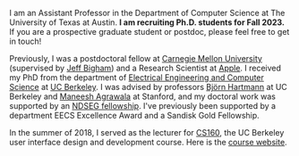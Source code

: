 I am an Assistant Professor in the Department of Computer Science at The University of Texas at Austin. **I am recruiting Ph.D. students for Fall 2023.** If you are a prospective graduate student or postdoc, please feel free to get in touch! 

Previously, I was a postdoctoral fellow at [Carnegie Mellon University][cmu] (supervised by [Jeff Bigham][jeff]) and a Research Scientist at [Apple][apple]. I received my PhD from the department of [Electrical Engineering and Computer Science][eecs] at [UC Berkeley][berkeley]. I was advised by professors [Björn Hartmann][bjoern] at UC Berkeley and [Maneesh Agrawala][maneesh] at Stanford, and my doctoral work was supported by an [NDSEG fellowship][NDSEG]. I've previously been supported by a department EECS Excellence Award and a Sandisk Gold Fellowship.

In the summer of 2018, I served as the lecturer for [CS160][cs160], the UC Berkeley user interface design and development course. Here is the [course website][coursewebsite].

[berkeley]: http://www.berkeley.edu
[maneesh]: http://vis.berkeley.edu/~maneesh/
[bjoern]: http://www.cs.berkeley.edu/~bjoern/
[eecs]: https://eecs.berkeley.edu/
[NDSEG]: https://ndseg.asee.org/ndseg_fellows/2015_awardees
[cs160]: http://classes.berkeley.edu/content/2018-summer-compsci-160-001-lec-001
[jeff]: https://www.cs.cmu.edu/~jbigham/
[coursewebsite]: https://amypavel.com/teaching/cs160su18/
[apple]: https://machinelearning.apple.com/
[cmu]: https://www.hcii.cmu.edu/
